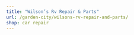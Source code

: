 ```yaml
---
title: "Wilson’s Rv Repair & Parts"
url: /garden-city/wilsons-rv-repair-and-parts/
shop: car repair
---
```

